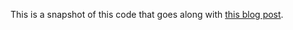 This is a snapshot of this code that goes along with [this
blog post](http://www.exampler.com/blog/2011/10/31/using-functional-style-in-a-ruby-webapp/).
